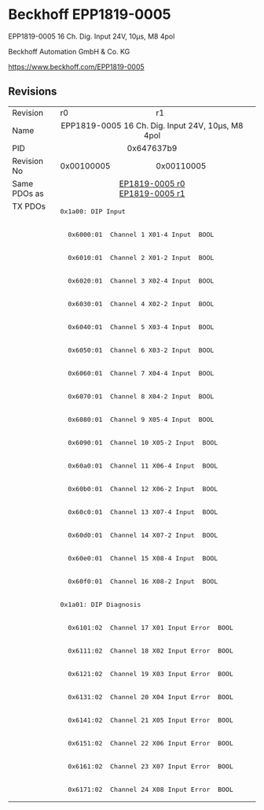 # Beckhoff EPP1819-0005

EPP1819-0005 16 Ch. Dig. Input 24V, 10µs, M8 4pol

Beckhoff Automation GmbH & Co. KG

https://www.beckhoff.com/EPP1819-0005

## Revisions
<table>
<tr >
<td>Revision</td>
<td>r0</td>
<td>r1</td>
</tr>
<tr >
<td>Name</td>
<td colspan=2 align="center">EPP1819-0005 16 Ch. Dig. Input 24V, 10µs, M8 4pol</td>
</tr>
<tr >
<td>PID</td>
<td colspan=2 align="center">0x647637b9</td>
</tr>
<tr >
<td>Revision No</td>
<td>0x00100005</td>
<td>0x00110005</td>
</tr>
<tr >
<td>Same PDOs as</td>
<td colspan=2 align="center"><a href="EP1819-0005">EP1819-0005 r0</a><br/><a href="EP1819-0005">EP1819-0005 r1</a></td>
</tr>
<tr class="txpdo pdosection">
<td rowspan=26 valign=top>TX PDOs</td>
<td colspan=2 align="left"><pre>0x1a00: DIP Input</pre></td>
<td></td>
</tr>
<tr class="txpdo">
<td colspan=2 align="left"><pre>  0x6000:01  Channel 1 X01-4 Input  BOOL</pre></td>
</tr>
<tr class="txpdo">
<td colspan=2 align="left"><pre>  0x6010:01  Channel 2 X01-2 Input  BOOL</pre></td>
</tr>
<tr class="txpdo">
<td colspan=2 align="left"><pre>  0x6020:01  Channel 3 X02-4 Input  BOOL</pre></td>
</tr>
<tr class="txpdo">
<td colspan=2 align="left"><pre>  0x6030:01  Channel 4 X02-2 Input  BOOL</pre></td>
</tr>
<tr class="txpdo">
<td colspan=2 align="left"><pre>  0x6040:01  Channel 5 X03-4 Input  BOOL</pre></td>
</tr>
<tr class="txpdo">
<td colspan=2 align="left"><pre>  0x6050:01  Channel 6 X03-2 Input  BOOL</pre></td>
</tr>
<tr class="txpdo">
<td colspan=2 align="left"><pre>  0x6060:01  Channel 7 X04-4 Input  BOOL</pre></td>
</tr>
<tr class="txpdo">
<td colspan=2 align="left"><pre>  0x6070:01  Channel 8 X04-2 Input  BOOL</pre></td>
</tr>
<tr class="txpdo">
<td colspan=2 align="left"><pre>  0x6080:01  Channel 9 X05-4 Input  BOOL</pre></td>
</tr>
<tr class="txpdo">
<td colspan=2 align="left"><pre>  0x6090:01  Channel 10 X05-2 Input  BOOL</pre></td>
</tr>
<tr class="txpdo">
<td colspan=2 align="left"><pre>  0x60a0:01  Channel 11 X06-4 Input  BOOL</pre></td>
</tr>
<tr class="txpdo">
<td colspan=2 align="left"><pre>  0x60b0:01  Channel 12 X06-2 Input  BOOL</pre></td>
</tr>
<tr class="txpdo">
<td colspan=2 align="left"><pre>  0x60c0:01  Channel 13 X07-4 Input  BOOL</pre></td>
</tr>
<tr class="txpdo">
<td colspan=2 align="left"><pre>  0x60d0:01  Channel 14 X07-2 Input  BOOL</pre></td>
</tr>
<tr class="txpdo">
<td colspan=2 align="left"><pre>  0x60e0:01  Channel 15 X08-4 Input  BOOL</pre></td>
</tr>
<tr class="txpdo">
<td colspan=2 align="left"><pre>  0x60f0:01  Channel 16 X08-2 Input  BOOL</pre></td>
</tr>
<tr class="txpdo pdosection">
<td colspan=2 align="left"><pre>0x1a01: DIP Diagnosis</pre></td>
</tr>
<tr class="txpdo">
<td colspan=2 align="left"><pre>  0x6101:02  Channel 17 X01 Input Error  BOOL</pre></td>
</tr>
<tr class="txpdo">
<td colspan=2 align="left"><pre>  0x6111:02  Channel 18 X02 Input Error  BOOL</pre></td>
</tr>
<tr class="txpdo">
<td colspan=2 align="left"><pre>  0x6121:02  Channel 19 X03 Input Error  BOOL</pre></td>
</tr>
<tr class="txpdo">
<td colspan=2 align="left"><pre>  0x6131:02  Channel 20 X04 Input Error  BOOL</pre></td>
</tr>
<tr class="txpdo">
<td colspan=2 align="left"><pre>  0x6141:02  Channel 21 X05 Input Error  BOOL</pre></td>
</tr>
<tr class="txpdo">
<td colspan=2 align="left"><pre>  0x6151:02  Channel 22 X06 Input Error  BOOL</pre></td>
</tr>
<tr class="txpdo">
<td colspan=2 align="left"><pre>  0x6161:02  Channel 23 X07 Input Error  BOOL</pre></td>
</tr>
<tr class="txpdo">
<td colspan=2 align="left"><pre>  0x6171:02  Channel 24 X08 Input Error  BOOL</pre></td>
</tr>
</table>
